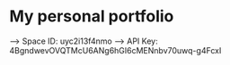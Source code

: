 # My personal portfolio

--> Space ID: uyc2i13f4nmo
--> API Key: 4BgndwevOVQTMcU6ANg6hGI6cMENnbv70uwq-g4FcxI
